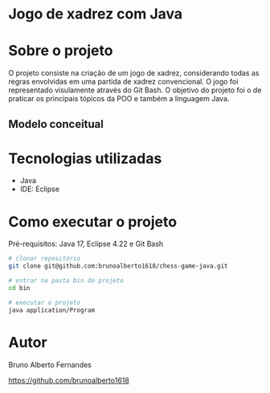 # Jogo de xadrez com Java

# Sobre o projeto

O projeto consiste na criação de um jogo de xadrez, considerando todas as regras envolvidas em uma partida de xadrez convencional. O jogo foi representado visulamente através do Git Bash. O objetivo do projeto foi o de praticar os principais tópicos da POO e também a linguagem Java. 

## Modelo conceitual

# Tecnologias utilizadas
- Java
- IDE: Eclipse

# Como executar o projeto

Pré-requisitos: Java 17, Eclipse 4.22 e Git Bash

```bash
# clonar repositório
git clone git@github.com:brunoalberto1618/chess-game-java.git

# entrar na pasta bin do projeto 
cd bin

# executar o projeto
java application/Program
```

# Autor

Bruno Alberto Fernandes

https://github.com/brunoalberto1618
